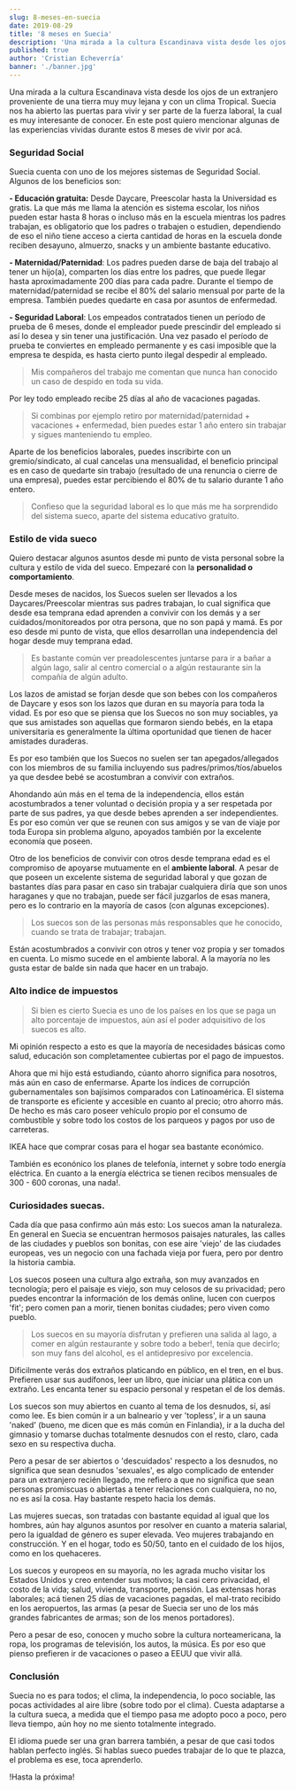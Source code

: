 ```yaml
---
slug: 8-meses-en-suecia
date: 2019-08-29
title: '8 meses en Suecia'
description: 'Una mirada a la cultura Escandinava vista desde los ojos de un extranjero proveniente de una tierra muy muy lejana y con un clima Tropical. Suecia nos ha abierto las puertas para vivir y ser parte de la fuerza laboral, la cual es muy interesante de conocer. En este post quiero mencionar algunas de las experiencias vividas durante estos 8 meses de vivir por acá.'
published: true
author: 'Cristian Echeverría'
banner: './banner.jpg'
---
```


Una mirada a la cultura Escandinava vista desde los ojos de un extranjero proveniente de una tierra muy muy lejana y con un clima Tropical. Suecia nos ha abierto las puertas para vivir y ser parte de la fuerza laboral, la cual es muy interesante de conocer. En este post quiero mencionar algunas de las experiencias vividas durante estos 8 meses de vivir por acá.

### Seguridad Social

Suecia cuenta con uno de los mejores sistemas de Seguridad Social. Algunos de los beneficios son:

**- Educación gratuita:** Desde Daycare, Preescolar hasta la Universidad es gratis. La que más me llama la atención es sistema escolar, los niños pueden estar hasta 8 horas o incluso más en la escuela mientras los padres trabajan, es obligatorio que los padres o trabajen o estudien, dependiendo de eso el niño tiene acceso a cierta cantidad de horas en la escuela donde reciben desayuno, almuerzo, snacks y un ambiente bastante educativo.

**- Maternidad/Paternidad**: Los padres pueden darse de baja del trabajo al tener un hijo(a), comparten los días entre los padres, que puede llegar hasta aproximadamente 200 días para cada padre. Durante el tiempo de maternidad/paternidad se recibe el 80% del salario mensual por parte de la empresa. También puedes quedarte en casa por asuntos de enfermedad.

**- Seguridad Laboral**: Los empeados contratados tienen un período de prueba de 6 meses, donde el empleador puede prescindir del empleado si así lo desea y sin tener una justificación. Una vez pasado el período de prueba te conviertes en empleado permanente y es casi imposible que la empresa te despida, es hasta cierto punto ilegal despedir al empleado.

> Mis compañeros del trabajo me comentan que nunca han conocido un caso de despido en toda su vida.

Por ley todo empleado recibe 25 días al año de vacaciones pagadas.

> Si combinas por ejemplo retiro por maternidad/paternidad + vacaciones + enfermedad, bien puedes estar 1 año entero sin trabajar y sigues manteniendo tu empleo.

Aparte de los beneficios laborales, puedes inscribirte con un gremio/sindicato, al cual cancelas una mensualidad, el beneficio principal es en caso de quedarte sin trabajo (resultado de una renuncia o cierre de una empresa), puedes estar percibiendo el 80% de tu salario durante 1 año entero.

> Confieso que la seguridad laboral es lo que más me ha sorprendido del sistema sueco, aparte del sistema educativo gratuito.

### Estilo de vida sueco

Quiero destacar algunos asuntos desde mi punto de vista personal sobre la cultura y estilo de vida del sueco. Empezaré con la **personalidad o comportamiento**.

Desde meses de nacidos, los Suecos suelen ser llevados a los Daycares/Preescolar mientras sus padres trabajan, lo cual significa que desde esa temprana edad aprenden a convivir con los demás y a ser cuidados/monitoreados por otra persona, que no son papá y mamá. Es por eso desde mi punto de vista, que ellos desarrollan una independencia del hogar desde muy temprana edad.

> Es bastante común ver preadolescentes juntarse para ir a bañar a algún lago, salir al centro comercial o a algún restaurante sin la compañía de algún adulto.

Los lazos de amistad se forjan desde que son bebes con los compañeros de Daycare y esos son los lazos que duran en su mayoría para toda la vidad. Es por eso que se piensa que los Suecos no son muy sociables, ya que sus amistades son aquellas que formaron siendo bebés, en la etapa universitaria es generalmente la última oportunidad que tienen de hacer amistades duraderas.

Es por eso también que los Suecos no suelen ser tan apegados/allegados con los miembros de su familia incluyendo sus padres/primos/tíos/abuelos ya que desdee bebé se acostumbran a convivir con extraños.

Ahondando aún más en el tema de la independencia, ellos están acostumbrados a tener voluntad o decisión propia y a ser respetada por parte de sus padres, ya que desde bebes aprenden a ser independientes. Es por eso común ver que se reunen con sus amigos y se van de viaje por toda Europa sin problema alguno, apoyados también por la excelente economía que poseen.

Otro de los beneficios de convivir con otros desde temprana edad es el compromiso de apoyarse mutuamente en el **ambiente laboral**. A pesar de que poseen un excelente sistema de seguridad laboral y que gozan de bastantes días para pasar en caso sin trabajar cualquiera diría que son unos haraganes y que no trabajan, puede ser fácil juzgarlos de esas manera, pero es lo contrario en la mayoría de casos (con algunas excepciones).

> Los suecos son de las personas más responsables que he conocido, cuando se trata de trabajar; trabajan.

Están acostumbrados a convivir con otros y tener voz propia y ser tomados en cuenta. Lo mismo sucede en el ambiente laboral. A la mayoría no les gusta estar de balde sin nada que hacer en un trabajo.

### Alto indice de impuestos

> Si bien es cierto Suecia es uno de los países en los que se paga un alto porcentaje de impuestos, aún así el poder adquisitivo de los suecos es alto.

Mi opinión respecto a esto es que la mayoría de necesidades básicas como salud, educación son completamentee cubiertas por el pago de impuestos.

Ahora que mi hijo está estudiando, cúanto ahorro significa para nosotros, más aún en caso de enfermarse. Aparte los índices de corrupción gubernamentales son bajísimos comparados con Latinoamérica. El sistema de transporte es eficiente y accesible en cuanto al precio; otro ahorro más. De hecho es más caro poseer vehículo propio por el consumo de combustible y sobre todo los costos de los parqueos y pagos por uso de carreteras.

IKEA hace que comprar cosas para el hogar sea bastante económico.

También es econónico los planes de telefonía, internet y sobre todo energía eléctrica. En cuanto a la energía eléctrica se tienen recibos mensuales de 300 - 600 coronas, una nada!.

### Curiosidades suecas.

Cada día que pasa confirmo aún más esto: Los suecos aman la naturaleza. En general en Suecia se encuentran hermosos paisajes naturales, las calles de las ciudades y pueblos son bonitas, con ese aire 'viejo' de las ciudades europeas, ves un negocio con una fachada vieja por fuera, pero por dentro la historia cambia.

Los suecos poseen una cultura algo extraña, son muy avanzados en tecnología; pero el paisaje es viejo, son muy celosos de su privacidad; pero puedes encontrar la información de los demás online, lucen con cuerpos 'fit'; pero comen pan a morir, tienen bonitas ciudades; pero viven como pueblo.

> Los suecos en su mayoría disfrutan y prefieren una salida al lago, a comer en algún restaurante y sobre todo a beber!, tenía que decirlo; son muy fans del alcohol, es el antidepresivo por excelencia.

Dificilmente verás dos extraños platicando en público, en el tren, en el bus. Prefieren usar sus audífonos, leer un libro, que iniciar una plática con un extraño. Les encanta tener su espacio personal y respetan el de los demás.

Los suecos son muy abiertos en cuanto al tema de los desnudos, sí, así como lee. Es bien común ir a un balneario y ver 'topless', ir a un sauna 'naked' (bueno, me dicen que es más común en Finlandia), ir a la ducha del gimnasio y tomarse duchas totalmente desnudos con el resto, claro, cada sexo en su respectiva ducha.

Pero a pesar de ser abiertos o 'descuidados' respecto a los desnudos, no significa que sean desnudos 'sexuales', es algo complicado de entender para un extranjero recién llegado, me refiero a que no significa que sean personas promiscuas o abiertas a tener relaciones con cualquiera, no no, no es así la cosa. Hay bastante respeto hacia los demás.

Las mujeres suecas, son tratadas con bastante equidad al igual que los hombres, aún hay algunos asuntos por resolver en cuanto a materia salarial, pero la igualdad de género es super elevada. Veo mujeres trabajando en construcción. Y en el hogar, todo es 50/50, tanto en el cuidado de los hijos, como en los quehaceres.

Los suecos y europeos en su mayoría, no les agrada mucho visitar los Estados Unidos y creo entender sus motivos; la casi cero privacidad, el costo de la vida; salud, vivienda, transporte, pensión. Las extensas horas laborales; acá tienen 25 días de vacaciones pagadas, el mal-trato recibido en los aeropuertos, las armas (a pesar de Suecia ser uno de los más grandes fabricantes de armas; son de los menos portadores).

Pero a pesar de eso, conocen y mucho sobre la cultura norteamericana, la ropa, los programas de televisión, los autos, la música. Es por eso que pienso prefieren ir de vacaciones o paseo a EEUU que vivir allá.

### Conclusión

Suecia no es para todos; el clima, la independencia, lo poco sociable, las pocas actividades al aire libre (sobre todo por el clima). Cuesta adaptarse a la cultura sueca, a medida que el tiempo pasa me adopto poco a poco, pero lleva tiempo, aún hoy no me siento totalmente integrado.

El idioma puede ser una gran barrera también, a pesar de que casi todos hablan perfecto inglés. Si hablas sueco puedes trabajar de lo que te plazca, el problema es ese, toca aprenderlo.

!Hasta la próxima!

